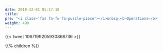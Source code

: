 ```yaml
---
date: 2018-12-01 05:17:18
title:
pre: "<i class='fas fa-fw fa-puzzle-piece'></i>&nbsp;<b>Operations</b>"
weight: 499
---
```


{{< tweet 1067199205930868736 >}}

{{% children %}}
